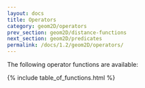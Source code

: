 ```yaml
---
layout: docs
title: Operators
category: geom2D/operators
prev_section: geom2D/distance-functions
next_section: geom2D/predicates
permalink: /docs/1.2/geom2D/operators/
---
```


The following operator functions are available:

{% include table_of_functions.html %}
